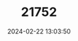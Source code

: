 ---
title: "21752"
category: "Thestor compassbergae"
draft: false
date: 2024-02-22 13:03:50
languages:
  Afrikaans: ["Kompasberg-skollie", "Kompasberg Skollie"]
  English: ["Compassberg Skolly"]
---